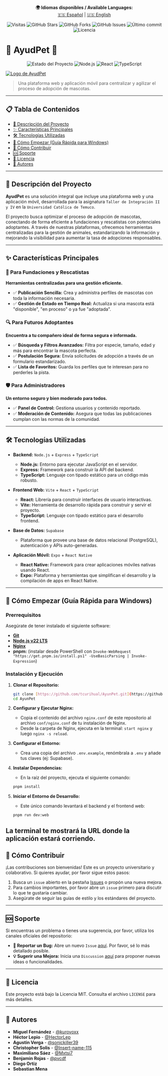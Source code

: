 <p align="center">
  <strong>🌍 Idiomas disponibles / Available Languages:</strong><br>
  <a href="README.md">🇪🇸 Español</a> |
  <a href="README.en.md">🇺🇸 English</a>
</p>

<p align="center">
  <img src="https://visitor-badge.laobi.icu/badge?page_id=tcurihual.AyunPet&left_color=black&right_color=blue&style=for-the-badge" alt="Visitas" />
  <img src="https://img.shields.io/github/stars/tcurihual/AyunPet?style=for-the-badge&logo=github"
       alt="GitHub Stars" />
  <img src="https://img.shields.io/github/forks/tcurihual/AyunPet?style=for-the-badge&logo=github"
       alt="GitHub Forks" />
  <img src="https://img.shields.io/github/issues/tcurihual/AyunPet?style=for-the-badge"
       alt="GitHub Issues" />
  <img src="https://img.shields.io/github/last-commit/tcurihual/AyunPet?style=for-the-badge"
       alt="Último commit" />
  <img src="https://img.shields.io/badge/Licencia-MIT-green?style=for-the-badge"
       alt="Licencia" />
</p>

# 🐾 AyudPet 🐾

<p align="center">
  <img src="https://img.shields.io/badge/Estado-En_Desarrollo-orange?style=for-the-badge" alt="Estado del Proyecto">
  <img src="https://img.shields.io/badge/Node.js-339933?style=for-the-badge&logo=nodedotjs&logoColor=white" alt="Node.js">
  <img src="https://img.shields.io/badge/React-20232A?style=for-the-badge&logo=react&logoColor=61DAFB" alt="React">
  <img src="https://img.shields.io/badge/TypeScript-007ACC?style=for-the-badge&logo=typescript&logoColor=white" alt="TypeScript">
</p>

[![Logo de AyudPet](https://github.com/HectorLep/prueba-del-readme/raw/main/assets/logo.png)](https://github.com/HectorLep/prueba-del-readme/raw/main/assets/logo.png)
> Una plataforma web y aplicación móvil para centralizar y agilizar el proceso de adopción de mascotas.

---

## 📋 Tabla de Contenidos

- [📝 Descripción del Proyecto](#-descripción-del-proyecto)
- [✨ Características Principales](#-características-principales)
- [🛠️ Tecnologías Utilizadas](#️-tecnologías-utilizadas)
- [🚀 Cómo Empezar (Guía Rápida para Windows)](#-cómo-empezar-guía-rápida-para-windows)
- [🤝 Cómo Contribuir](#-cómo-contribuir)
- [🆘 Soporte](#-soporte)
- [📜 Licencia](#-licencia)
- [👤 Autores](#-autores)

---

## 📝 Descripción del Proyecto

**AyudPet** es una solución integral que incluye una plataforma web y una aplicación móvil, desarrollada para la asignatura `Taller de Integración II y IV` en la `Universidad Católica de Temuco`.

El proyecto busca optimizar el proceso de adopción de mascotas, conectando de forma eficiente a fundaciones y rescatistas con potenciales adoptantes. A través de nuestras plataformas, ofrecemos herramientas centralizadas para la gestión de animales, estandarizando la información y mejorando la visibilidad para aumentar la tasa de adopciones responsables.

---

## ✨ Características Principales

### 🏢 Para Fundaciones y Rescatistas
**Herramientas centralizadas para una gestión eficiente.**
- ✅ **Publicación Sencilla:** Crea y administra perfiles de mascotas con toda la información necesaria.
- ✅ **Gestión de Estado en Tiempo Real:** Actualiza si una mascota está "disponible", "en proceso" o ya fue "adoptada".

### 🔍 Para Futuros Adoptantes
**Encuentra a tu compañero ideal de forma segura e informada.**
- ✅ **Búsqueda y Filtros Avanzados:** Filtra por especie, tamaño, edad y más para encontrar la mascota perfecta.
- ✅ **Postulación Segura:** Envía solicitudes de adopción a través de un formulario estandarizado.
- ✅ **Lista de Favoritos:** Guarda los perfiles que te interesan para no perderles la pista.

### 🛡️ Para Administradores
**Un entorno seguro y bien moderado para todos.**
- ✅ **Panel de Control:** Gestiona usuarios y contenido reportado.
- ✅ **Moderación de Contenido:** Asegura que todas las publicaciones cumplan con las normas de la comunidad.

---

## 🛠️ Tecnologías Utilizadas

* **Backend:** `Node.js` + `Express` + `TypeScript`
    * **Node.js:** Entorno para ejecutar JavaScript en el servidor.
    * **Express:** Framework para construir la API del backend.
    * **TypeScript:** Lenguaje con tipado estático para un código más robusto.

* **Frontend Web:** `Vite` + `React` + `TypeScript`
    * **React:** Librería para construir interfaces de usuario interactivas.
    * **Vite:** Herramienta de desarrollo rápida para construir y servir el proyecto.
    * **TypeScript:** Lenguaje con tipado estático para el desarrollo frontend.

* **Base de Datos:** `Supabase`
    * Plataforma que provee una base de datos relacional (PostgreSQL), autenticación y APIs auto-generadas.

* **Aplicación Móvil:** `Expo` + `React Native`
    * **React Native:** Framework para crear aplicaciones móviles nativas usando React.
    * **Expo:** Plataforma y herramientas que simplifican el desarrollo y la compilación de apps en React Native.

---

## 🚀 Cómo Empezar (Guía Rápida para Windows)

### Prerrequisitos

Asegúrate de tener instalado el siguiente software:
* [**Git**](https://git-scm.com/downloads)
* [**Node.js v22 LTS**](https://nodejs.org/en/download)
* [**Nginx**](https://nginx.org/download/nginx-1.28.0.zip)
* **pnpm:** (instalar desde PowerShell con `Invoke-WebRequest "https://get.pnpm.io/install.ps1" -UseBasicParsing | Invoke-Expression`)

### Instalación y Ejecución

1.  **Clonar el Repositorio:**
    ````bash
    git clone [https://github.com/tcurihual/AyunPet.git](https://github.com/tcurihual/AyunPet.git)
    cd AyunPet
    ````

2.  **Configurar y Ejecutar Nginx:**
    * Copia el contenido del archivo `nginx.conf` de este repositorio al archivo `conf/nginx.conf` de tu instalación de Nginx.
    * Desde la carpeta de Nginx, ejecuta en la terminal: `start nginx` y luego `nginx -s reload`.

3.  **Configurar el Entorno:**
    * Crea una copia del archivo `.env.example`, renómbrala a `.env` y añade tus claves (ej: Supabase).

4.  **Instalar Dependencias:**
    * En la raíz del proyecto, ejecuta el siguiente comando:
    ````bash
    pnpm install
    ````

5.  **Iniciar el Entorno de Desarrollo:**
    * Este único comando levantará el backend y el frontend web:
    ````bash
    pnpm run dev:web
    ````

La terminal te mostrará la URL donde la aplicación estará corriendo.
---

## 🤝 Cómo Contribuir

¡Las contribuciones son bienvenidas! Este es un proyecto universitario y colaborativo. Si quieres ayudar, por favor sigue estos pasos:
1.  Busca un `issue` abierto en la pestaña [Issues](https://github.com/tcurihual/AyunPet/issues) o propón una nueva mejora.
2.  Para cambios importantes, por favor abre un `issue` primero para discutir lo que te gustaría cambiar.
3.  Asegúrate de seguir las guías de estilo y los estándares del proyecto.

---

## 🆘 Soporte

Si encuentras un problema o tienes una sugerencia, por favor, utiliza los canales oficiales del repositorio:

- **🐛 Reportar un Bug:** Abre un nuevo `Issue` [aquí](https://github.com/tcurihual/AyunPet/issues/new). Por favor, sé lo más detallado posible.
- **💡 Sugerir una Mejora:** Inicia una `Discussion` [aquí](https://github.com/tcurihual/AyunPet/discussions) para proponer nuevas ideas o funcionalidades.

---

## 📜 Licencia

Este proyecto está bajo la Licencia MIT. Consulta el archivo `LICENSE` para más detalles.

---

## 👤 Autores

* **Miguel Fernández** - [@kurovoxx](https://github.com/kurovoxx)
* **Héctor Lepio** - [@HectorLep](https://github.com/HectorLep)
* **Agustin Verga** - [@sonickiller39](https://github.com/sonickiller39)
* **Christopher Solis** - [@Insert-name-115](https://github.com/Insert-name-115)
* **Maximiliano Sáez** - [@Mxtsi7](https://github.com/Mxtsi7)
* **Benjamin Rojas** - [@pvcdf](https://github.com/pvcdf)
* **Diego Ortiz**
* **Sebastian Mena**
